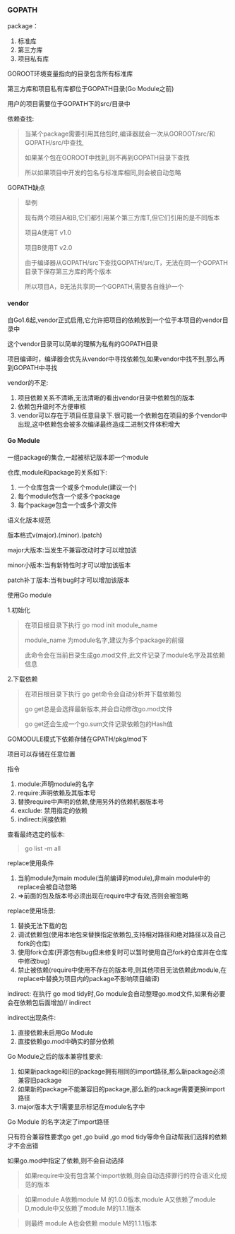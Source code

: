 ### GOPATH
package：
1. 标准库
2. 第三方库
3. 项目私有库

GOROOT环境变量指向的目录包含所有标准库

第三方库和项目私有库都位于GOPATH目录(Go Module之前)

用户的项目需要位于GOPATH下的src/目录中

依赖查找:
> 当某个package需要引用其他包时,编译器就会一次从GOROOT/src/和GOPATH/src/中查找,
>
>如果某个包在GOROOT中找到,则不再到GOPATH目录下查找
> 
> 所以如果项目中开发的包名与标准库相同,则会被自动忽略

GOPATH缺点
>举例
> 
> 现有两个项目A和B,它们都引用某个第三方库T,但它们引用的是不同版本
> 
> 项目A使用T v1.0
> 
> 项目B使用T v2.0
> 
>由于编译器从GOPATH/src下查找GOPATH/src/T，无法在同一个GOPATH目录下保存第三方库的两个版本
> 
> 所以项目A，B无法共享同一个GOPATH,需要各自维护一个

#### vendor
自Go1.6起,vendor正式启用,它允许把项目的依赖放到一个位于本项目的vendor目录中

这个vendor目录可以简单的理解为私有的GOPATH目录

项目编译时，编译器会优先从vendor中寻找依赖包,如果vendor中找不到,那么再到GOPATH中寻找

vendor的不足:
1. 项目依赖关系不清晰,无法清晰的看出vendor目录中依赖包的版本
2. 依赖包升级时不方便审核
3. vendor可以存在于项目任意目录下.很可能一个依赖包在项目的多个vendor中出现,这中依赖包会被多次编译最终造成二进制文件体积增大

#### Go Module
一组package的集合,一起被标记版本即一个module

仓库,module和package的关系如下:
1. 一个仓库包含一个或多个module(建议一个)
2. 每个module包含一个或多个package
3. 每个package包含一个或多个源文件

语义化版本规范

版本格式v(major).(minor).(patch)

major大版本:当发生不兼容改动时才可以增加该

minor小版本:当有新特性时才可以增加该版本

patch补丁版本:当有bug时才可以增加该版本

使用Go module

1.初始化
> 在项目根目录下执行 go mod init module_name
> 
> module_name 为module名字,建议为多个package的前缀
> 
> 此命令会在当前目录生成go.mod文件,此文件记录了module名字及其依赖信息
> 

2.下载依赖
> 在项目根目录下执行 go get命令会自动分析并下载依赖包
> 
> go get总是会选择最新版本,并会自动修改go.mod文件
> 
> go get还会生成一个go.sum文件记录依赖包的Hash值
> 

GOMODULE模式下依赖存储在GPATH/pkg/mod下

项目可以存储在任意位置

指令
1. module:声明module的名字
2. require:声明依赖及其版本号
3. 替换require中声明的依赖,使用另外的依赖机器版本号
4. exclude: 禁用指定的依赖
5. indirect:间接依赖

查看最终选定的版本:

> go list -m all 

replace使用条件
1. 当前module为main module(当前编译的module),非main module中的replace会被自动忽略
2. =>前面的包及版本号必须出现在require中才有效,否则会被忽略

replace使用场景:
1. 替换无法下载的包
2. 调试依赖包(使用本地包来替换指定依赖包,支持相对路径和绝对路径以及自己fork的仓库)
3. 使用fork仓库(开源包有bug但未修复时可以暂时使用自己fork的仓库并在仓库中修改bug)
4. 禁止被依赖(require中使用不存在的版本号,则其他项目无法依赖此module,在replace中替换为项目内的package不影响项目编译)

indirect:
在执行 go mod tidy时,Go module会自动整理go.mod文件,如果有必要会在依赖包后面增加// indirect

indirect出现条件:
1. 直接依赖未启用Go Module
2. 直接依赖go.mod中确实的部分依赖

Go Module之后的版本兼容性要求:
1. 如果新package和旧的package拥有相同的import路径,那么新package必须兼容旧package
2. 如果新的package不能兼容旧的package,那么新的package需要更换import路径
3. major版本大于1需要显示标记在module名字中

Go Module 的名字决定了import路径

只有符合兼容性要求go get ,go build ,go mod tidy等命令自动帮我们选择的依赖才不会出错

如果go.mod中指定了依赖,则不会自动选择

> 如果require中没有包含某个import依赖,则会自动选择罪行的符合语义化规范的版本

> 如果module A依赖module M 的1.0.0版本,module A又依赖了module D,module中又依赖了module M的1.1.1版本

> 则最终 module A也会依赖 module M的1.1.1版本